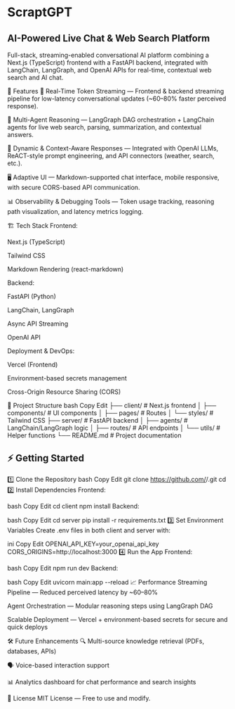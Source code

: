# ScraptGPT
## AI-Powered Live Chat & Web Search Platform
Full-stack, streaming-enabled conversational AI platform combining a Next.js (TypeScript) frontend with a FastAPI backend, integrated with LangChain, LangGraph, and OpenAI APIs for real-time, contextual web search and AI chat.


🚀 Features
🔴 Real-Time Token Streaming — Frontend & backend streaming pipeline for low-latency conversational updates (~60–80% faster perceived response).

🧠 Multi-Agent Reasoning — LangGraph DAG orchestration + LangChain agents for live web search, parsing, summarization, and contextual answers.

💬 Dynamic & Context-Aware Responses — Integrated with OpenAI LLMs, ReACT-style prompt engineering, and API connectors (weather, search, etc.).

🖥️ Adaptive UI — Markdown-supported chat interface, mobile responsive, with secure CORS-based API communication.

📊 Observability & Debugging Tools — Token usage tracking, reasoning path visualization, and latency metrics logging.

🏗️ Tech Stack
Frontend:

Next.js (TypeScript)

Tailwind CSS

Markdown Rendering (react-markdown)

Backend:

FastAPI (Python)

LangChain, LangGraph

Async API Streaming

OpenAI API

Deployment & DevOps:

Vercel (Frontend)

Environment-based secrets management

Cross-Origin Resource Sharing (CORS)

📂 Project Structure
bash
Copy
Edit
├── client/                 # Next.js frontend
│   ├── components/         # UI components
│   ├── pages/              # Routes
│   └── styles/             # Tailwind CSS
├── server/                 # FastAPI backend
│   ├── agents/             # LangChain/LangGraph logic
│   ├── routes/             # API endpoints
│   └── utils/              # Helper functions
└── README.md               # Project documentation


## ⚡ Getting Started
1️⃣ Clone the Repository
bash
Copy
Edit
git clone https://github.com/<your-username>/<repo-name>.git
cd <repo-name>
2️⃣ Install Dependencies
Frontend:

bash
Copy
Edit
cd client
npm install
Backend:

bash
Copy
Edit
cd server
pip install -r requirements.txt
3️⃣ Set Environment Variables
Create .env files in both client and server with:

ini
Copy
Edit
OPENAI_API_KEY=your_openai_api_key
CORS_ORIGINS=http://localhost:3000
4️⃣ Run the App
Frontend:

bash
Copy
Edit
npm run dev
Backend:

bash
Copy
Edit
uvicorn main:app --reload
📈 Performance
Streaming Pipeline — Reduced perceived latency by ~60–80%

Agent Orchestration — Modular reasoning steps using LangGraph DAG

Scalable Deployment — Vercel + environment-based secrets for secure and quick deploys

🛠️ Future Enhancements
🔍 Multi-source knowledge retrieval (PDFs, databases, APIs)

🗣️ Voice-based interaction support

📊 Analytics dashboard for chat performance and search insights

📜 License
MIT License — Free to use and modify.
